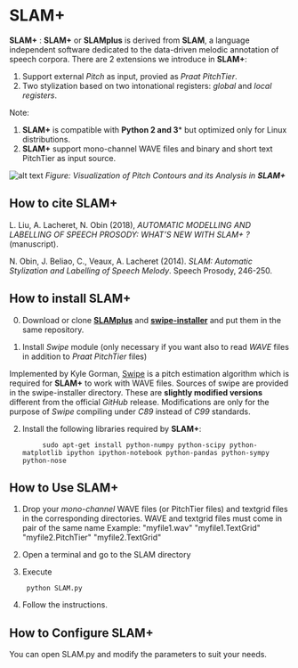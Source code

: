 SLAM+
====

**SLAM+** : **SLAM+** or **SLAMplus** is derived from **SLAM**, a language independent software dedicated to the data-driven melodic annotation of speech corpora. There are 2 extensions we introduce in **SLAM+**:
1) Support external *Pitch* as input, provied as *Praat PitchTier*.
2) Two stylization based on two intonational registers: *global* and *local registers*.

Note: 
1. **SLAM+** is compatible with **Python 2 and 3*** but optimized only for Linux distributions.
2. **SLAM+** support mono-channel WAVE files and binary and short text PitchTier as input source.

![alt text](https://github.com/vieenrose/SLAMplus/blob/dev/img/Rhap-D2001.png)
*Figure: Visualization of Pitch Contours and its Analysis in **SLAM+***

## How to cite **SLAM+**

L. Liu, A. Lacheret, N. Obin (2018), *AUTOMATIC MODELLING AND LABELLING OF SPEECH PROSODY: WHAT’S NEW WITH SLAM+ ?* (manuscript).

N. Obin,  J. Beliao, C., Veaux, A. Lacheret (2014). *SLAM: Automatic Stylization and Labelling of Speech Melody*. Speech Prosody, 246-250.

## How to install **SLAM+**
0) Download or clone [**SLAMplus**](https://github.com/vieenrose/SLAMplus/tree/dev) and [**swipe-installer**](https://github.com/vieenrose/swipe-installer) and put them in the same repository.

1) Install *Swipe* module (only necessary if you want also to read *WAVE* files in addition to *Praat PitchTier* files)

Implemented by Kyle Gorman, [Swipe](http://ling.upenn.edu/~kgorman/c/swipe/) is a pitch estimation algorithm which is required for **SLAM+** to work with WAVE files. Sources of swipe are provided in the swipe-installer directory. These are **slightly modified versions** different from the official *GitHub* release. Modifications are only for the purpose of *Swipe* compiling under *C89* instead of *C99* standards.
  
2) Install the following libraries required by **SLAM+**:

            sudo apt-get install python-numpy python-scipy python-matplotlib ipython ipython-notebook python-pandas python-sympy python-nose
  
## How to Use **SLAM+**
1) Drop your *mono-channel* WAVE files (or PitchTier files) and textgrid files in the corresponding directories. WAVE and textgrid files must come in pair of the same name 
     Example: 
     "myfile1.wav" "myfile1.TextGrid" "myfile2.PitchTier" "myfile2.TextGrid"

2) Open a terminal and go to the SLAM directory
3) Execute

        python SLAM.py

4) Follow the instructions.

## How to Configure **SLAM+**
You can open SLAM.py and modify the parameters to suit your needs. 
